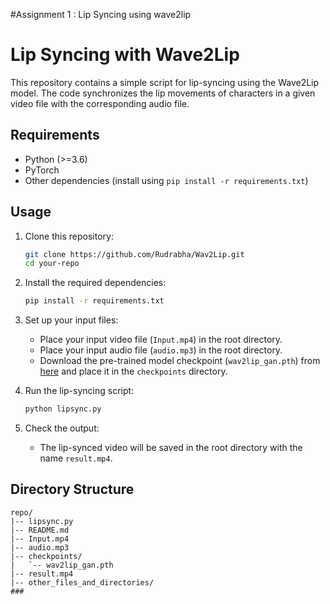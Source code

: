 #Assignment 1 : Lip Syncing using wave2lip
# Lip Syncing with Wave2Lip

This repository contains a simple script for lip-syncing using the Wave2Lip model. The code synchronizes the lip movements of characters in a given video file with the corresponding audio file.

## Requirements

- Python (>=3.6)
- PyTorch
- Other dependencies (install using `pip install -r requirements.txt`)

## Usage

1. Clone this repository:

    ```bash
    git clone https://github.com/Rudrabha/Wav2Lip.git
    cd your-repo
    ```

2. Install the required dependencies:

    ```bash
    pip install -r requirements.txt
    ```

3. Set up your input files:
   - Place your input video file (`Input.mp4`) in the root directory.
   - Place your input audio file (`audio.mp3`) in the root directory.
   - Download the pre-trained model checkpoint (`wav2lip_gan.pth`) from [here](https://github.com/Rudrabha/Wav2Lip) and place it in the `checkpoints` directory.

4. Run the lip-syncing script:

    ```bash
    python lipsync.py
    ```

5. Check the output:
   - The lip-synced video will be saved in the root directory with the name `result.mp4`.

## Directory Structure

```plaintext
repo/
|-- lipsync.py
|-- README.md
|-- Input.mp4
|-- audio.mp3
|-- checkpoints/
|   `-- wav2lip_gan.pth
|-- result.mp4
|-- other_files_and_directories/
###

